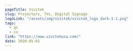 ```yaml
---
pageTitle: Vivitek
slug: Projectors, TVs, Digital Signage
logoLink: "/assets/img/vivitek/vivitek_logo_dark-1-1.png"
tags:
  - gc
  - co
link: "https://www.vivitekusa.com/"
date: 2020-05-01
---
```

